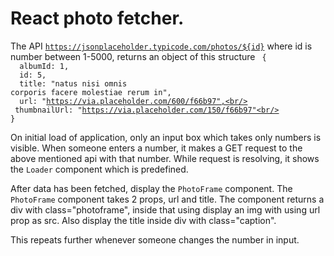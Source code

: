 # React photo fetcher.

The API <code>https://jsonplaceholder.typicode.com/photos/${id}</code> where id is number between 1-5000, returns an object 
of this structure 
<code>
{ <br/>
&nbsp;albumId: 1,<br/>
&nbsp;id: 5,<br/>
&nbsp;title: "natus nisi omnis corporis facere molestiae rerum in",<br/>
&nbsp;url: "https://via.placeholder.com/600/f66b97",<br/>
&nbsp;thumbnailUrl: "https://via.placeholder.com/150/f66b97"<br/>
}
</code>

On initial load of application, only an input box which takes only numbers is visible.
When someone enters a number, it makes a GET request to the above mentioned api with that number.
While request is resolving, it shows the <code>Loader</code> component which is predefined.

After data has been fetched, display the <code>PhotoFrame</code> component.
The <code>PhotoFrame</code> component takes 2 props, url and title.
The component returns a div with class="photoframe", inside that
using display an img with using url prop as src.
Also display the title inside div with class="caption".

This repeats further whenever someone changes the number in input.


